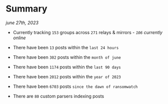 
# Summary
_june 27th, 2023_

- Currently tracking `153` groups across `271` relays & mirrors - _`106` currently online_

- There have been `13` posts within the `last 24 hours`

- There have been `302` posts within the `month of june`

- There have been `1174` posts within the `last 90 days`

- There have been `2012` posts within the `year of 2023`

- There have been `6703` posts `since the dawn of ransomwatch`

- There are `80` custom parsers indexing posts
